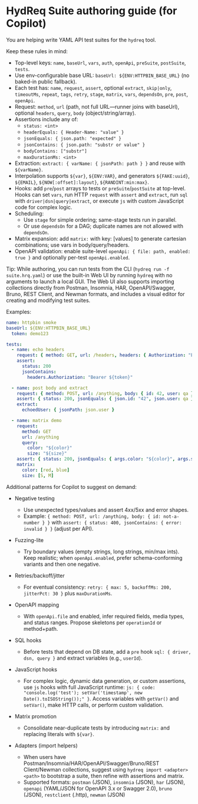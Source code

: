 # HydReq Suite authoring guide (for Copilot)

You are helping write YAML API test suites for the `hydreq` tool.

Keep these rules in mind:

- Top-level keys: `name`, `baseUrl`, `vars`, `auth`, `openApi`, `preSuite`, `postSuite`, `tests`.
- Use env-configurable base URL: `baseUrl: ${ENV:HTTPBIN_BASE_URL}` (no baked-in public fallback).
- Each test has: `name`, `request`, `assert`, optional `extract`, `skip|only`, `timeoutMs`, `repeat`, `tags`, `retry`, `stage`, `matrix`, `vars`, `dependsOn`, `pre`, `post`, `openApi`.
- Request: `method`, `url` (path, not full URL—runner joins with baseUrl), optional `headers`, `query`, `body` (object/string/array).
- Assertions include any of:
  - `status: <int>`
  - `headerEquals: { Header-Name: "value" }`
  - `jsonEquals: { json.path: "expected" }`
  - `jsonContains: { json.path: "substr or value" }`
  - `bodyContains: ["substr"]`
  - `maxDurationMs: <int>`
- Extraction: `extract: { varName: { jsonPath: path } }` and reuse with `${varName}`.
- Interpolation supports `${var}`, `${ENV:VAR}`, and generators `${FAKE:uuid}`, `${EMAIL}`, `${NOW[:offset]:layout}`, `${RANDINT:min:max}`.
- Hooks: add `pre`/`post` arrays to tests or `preSuite`/`postSuite` at top-level. Hooks can set `vars`, run HTTP `request` with `assert` and `extract`, run `sql` with `driver|dsn|query|extract`, or execute `js` with custom JavaScript code for complex logic.
- Scheduling:
  - Use `stage` for simple ordering; same-stage tests run in parallel.
  - Or use `dependsOn` for a DAG; duplicate names are not allowed with `dependsOn`.
- Matrix expansion: add `matrix:` with key: [values] to generate cartesian combinations; use vars in body/query/headers.
- OpenAPI validation: enable suite-level `openApi: { file: path, enabled: true }` and optionally per-test `openApi.enabled`.

Tip: While authoring, you can run tests from the CLI (`hydreq run -f suite.hrq.yaml`) or use the built-in Web UI by running `hydreq` with no arguments to launch a local GUI. The Web UI also supports importing collections directly from Postman, Insomnia, HAR, OpenAPI/Swagger, Bruno, REST Client, and Newman formats, and includes a visual editor for creating and modifying test suites.

Examples:

```yaml
name: httpbin smoke
baseUrl: ${ENV:HTTPBIN_BASE_URL}
  token: demo123

tests:
  - name: echo headers
    request: { method: GET, url: /headers, headers: { Authorization: "Bearer ${token}" } }
    assert:
      status: 200
      jsonContains:
        headers.Authorization: "Bearer ${token}"

  - name: post body and extract
    request: { method: POST, url: /anything, body: { id: 42, user: qa } }
    assert: { status: 200, jsonEquals: { json.id: "42", json.user: qa } }
    extract:
      echoedUser: { jsonPath: json.user }

  - name: matrix demo
    request:
      method: GET
      url: /anything
      query:
        color: "${color}"
        size: "${size}"
    assert: { status: 200, jsonEquals: { args.color: "${color}", args.size: "${size}" } }
    matrix:
      color: [red, blue]
      size: [S, M]
```

Additional patterns for Copilot to suggest on demand:

- Negative testing
  - Use unexpected types/values and assert 4xx/5xx and error shapes.
  - Example: `{ method: POST, url: /anything, body: { id: not-a-number } }` with `assert: { status: 400, jsonContains: { error: invalid } }` (adjust per API).

- Fuzzing-lite
  - Try boundary values (empty strings, long strings, min/max ints). Keep realistic; when `openApi.enabled`, prefer schema-conforming variants and then one negative.

- Retries/backoff/jitter
  - For eventual consistency: `retry: { max: 5, backoffMs: 200, jitterPct: 30 }` plus `maxDurationMs`.

- OpenAPI mapping
  - With `openApi.file` and enabled, infer required fields, media types, and status ranges. Propose skeletons per `operationId` or method+path.

- SQL hooks
  - Before tests that depend on DB state, add a `pre` hook `sql: { driver, dsn, query }` and extract variables (e.g., `userId`).

- JavaScript hooks
  - For complex logic, dynamic data generation, or custom assertions, use `js` hooks with full JavaScript runtime: `js: { code: "console.log('test'); setVar('timestamp', new Date().toISOString());" }`. Access variables with `getVar()` and `setVar()`, make HTTP calls, or perform custom validation.

- Matrix promotion
  - Consolidate near-duplicate tests by introducing `matrix:` and replacing literals with `${var}`.

- Adapters (import helpers)
  - When users have Postman/Insomnia/HAR/OpenAPI/Swagger/Bruno/REST Client/Newman collections, suggest using `hydreq import <adapter> <path>` to bootstrap a suite, then refine with assertions and matrix.
  - Supported formats: `postman` (JSON), `insomnia` (JSON), `har` (JSON), `openapi` (YAML/JSON for OpenAPI 3.x or Swagger 2.0), `bruno` (JSON), `restclient` (.http), `newman` (JSON)
